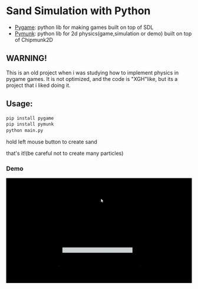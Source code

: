 # Sand Simulation with Python

- [Pygame](https://www.pygame.org/news): python lib for making games built on top of SDL
- [Pymunk](http://www.pymunk.org/en/latest/#): python lib for 2d physics(game,simulation or demo) built on top of Chipmunk2D

## WARNING!
This is an old project when i was studying how to implement physics in pygame games. It is not optimized, and the code is "XGH"like, but its a project that i liked doing it.

## Usage:
```bash
pip install pygame
pip install pymunk
python main.py
```
hold left mouse button to create sand

that's it!(be careful not to create many particles)

### Demo
![sand](sand_simulation_video.gif)



